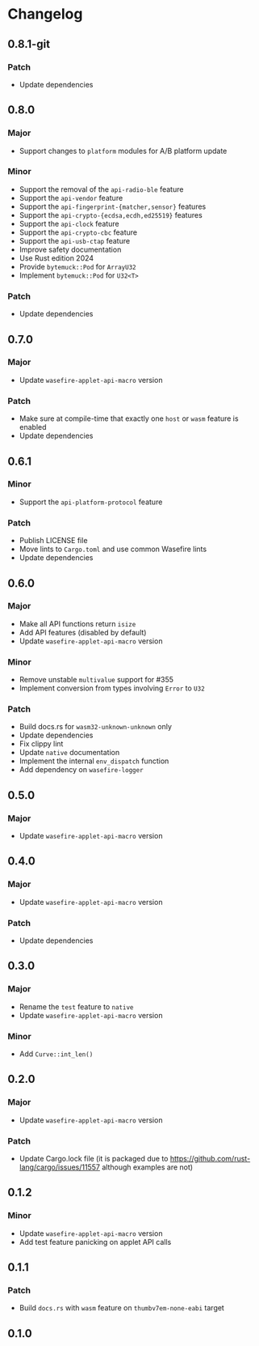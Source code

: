 # Changelog

## 0.8.1-git

### Patch

- Update dependencies

## 0.8.0

### Major

- Support changes to `platform` modules for A/B platform update

### Minor

- Support the removal of the `api-radio-ble` feature
- Support the `api-vendor` feature
- Support the `api-fingerprint-{matcher,sensor}` features
- Support the `api-crypto-{ecdsa,ecdh,ed25519}` features
- Support the `api-clock` feature
- Support the `api-crypto-cbc` feature
- Support the `api-usb-ctap` feature
- Improve safety documentation
- Use Rust edition 2024
- Provide `bytemuck::Pod` for `ArrayU32`
- Implement `bytemuck::Pod` for `U32<T>`

### Patch

- Update dependencies

## 0.7.0

### Major

- Update `wasefire-applet-api-macro` version

### Patch

- Make sure at compile-time that exactly one `host` or `wasm` feature is enabled
- Update dependencies

## 0.6.1

### Minor

- Support the `api-platform-protocol` feature

### Patch

- Publish LICENSE file
- Move lints to `Cargo.toml` and use common Wasefire lints
- Update dependencies

## 0.6.0

### Major

- Make all API functions return `isize`
- Add API features (disabled by default)
- Update `wasefire-applet-api-macro` version

### Minor

- Remove unstable `multivalue` support for #355
- Implement conversion from types involving `Error` to `U32`

### Patch

- Build docs.rs for `wasm32-unknown-unknown` only
- Update dependencies
- Fix clippy lint
- Update `native` documentation
- Implement the internal `env_dispatch` function
- Add dependency on `wasefire-logger`

## 0.5.0

### Major

- Update `wasefire-applet-api-macro` version

## 0.4.0

### Major

- Update `wasefire-applet-api-macro` version

### Patch

- Update dependencies

## 0.3.0

### Major

- Rename the `test` feature to `native`
- Update `wasefire-applet-api-macro` version

### Minor

- Add `Curve::int_len()`

## 0.2.0

### Major

- Update `wasefire-applet-api-macro` version

### Patch

- Update Cargo.lock file (it is packaged due to <https://github.com/rust-lang/cargo/issues/11557>
  although examples are not)

## 0.1.2

### Minor

- Update `wasefire-applet-api-macro` version
- Add test feature panicking on applet API calls

## 0.1.1

### Patch

- Build `docs.rs` with `wasm` feature on `thumbv7em-none-eabi` target

## 0.1.0

<!-- Increment to skip CHANGELOG.md test: 2 -->
